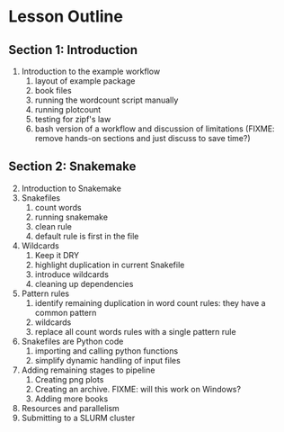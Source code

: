 # Lesson Outline

## Section 1: Introduction

1. Introduction to the example workflow
    1. layout of example package
    2. book files
    3. running the wordcount script manually
    4. running plotcount
    5. testing for zipf's law
    6. bash version of a workflow and discussion of limitations (FIXME: remove hands-on sections and just discuss to save time?)

## Section 2: Snakemake

2. Introduction to Snakemake
3. Snakefiles
    1. count words
    2. running snakemake
    3. clean rule
    4. default rule is first in the file
4. Wildcards
   1. Keep it DRY
   2. highlight duplication in current Snakefile
   3. introduce wildcards
   4. cleaning up dependencies
5. Pattern rules
   1. identify remaining duplication in word count rules: they have a common pattern
   2. wildcards
   3. replace all count words rules with a single pattern rule
6. Snakefiles are Python code
   1. importing and calling python functions
   2. simplify dynamic handling of input files
7. Adding remaining stages to pipeline
   1. Creating png plots
   2. Creating an archive. FIXME: will this work on Windows?
   3. Adding more books
8. Resources and parallelism
9. Submitting to a SLURM cluster
